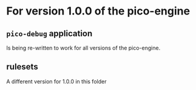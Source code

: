 # For version 1.0.0 of the pico-engine

## `pico-debug` application

Is being re-written to work for all versions of the pico-engine.

## rulesets

A different version for 1.0.0 in this folder
